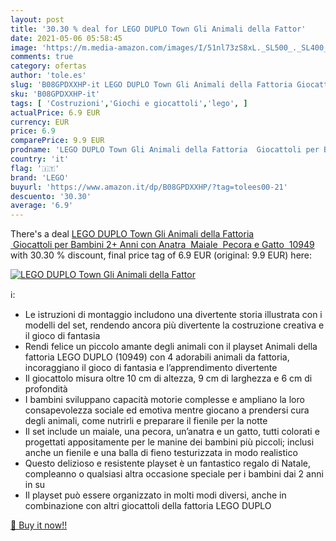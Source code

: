 ```yaml
---
layout: post
title: '30.30 % deal for LEGO DUPLO Town Gli Animali della Fattor'
date: 2021-05-06 05:58:45
image: 'https://m.media-amazon.com/images/I/51nl73zS8xL._SL500_._SL400_.jpg'
comments: true
category: ofertas
author: 'tole.es'
slug: 'B08GPDXXHP-it LEGO DUPLO Town Gli Animali della Fattoria Giocattoli per...'
sku: 'B08GPDXXHP-it'
tags: [ 'Costruzioni','Giochi e giocattoli','lego', ]
actualPrice: 6.9 EUR
currency: EUR
price: 6.9
comparePrice: 9.9 EUR
prodname: 'LEGO DUPLO Town Gli Animali della Fattoria  Giocattoli per Bambini 2+ Anni con Anatra  Maiale  Pecora e Gatto  10949'
country: 'it'
flag: '🇮🇹'
brand: 'LEGO'
buyurl: 'https://www.amazon.it/dp/B08GPDXXHP/?tag=tolees00-21'
descuento: '30.30'
average: '6.9'
---
```


There's a deal [LEGO DUPLO Town Gli Animali della Fattoria  Giocattoli per Bambini 2+ Anni con Anatra  Maiale  Pecora e Gatto  10949](https://www.amazon.it/dp/B08GPDXXHP/?tag=tolees00-21)  with  30.30 % discount, final price tag of  6.9 EUR (original: 9.9 EUR) here:

[![LEGO DUPLO Town Gli Animali della Fattor](https://m.media-amazon.com/images/I/51nl73zS8xL._SL500_._SL400_.jpg)](https://www.amazon.it/dp/B08GPDXXHP/?tag=tolees00-21)

ℹ️:

- Le istruzioni di montaggio includono una divertente storia illustrata con i modelli del set, rendendo ancora più divertente la costruzione creativa e il gioco di fantasia
- Rendi felice un piccolo amante degli animali con il playset Animali della fattoria LEGO DUPLO (10949) con 4 adorabili animali da fattoria, incoraggiano il gioco di fantasia e l’apprendimento divertente
- Il giocattolo misura oltre 10 cm di altezza, 9 cm di larghezza e 6 cm di profondità
- I bambini sviluppano capacità motorie complesse e ampliano la loro consapevolezza sociale ed emotiva mentre giocano a prendersi cura degli animali, come nutrirli e preparare il fienile per la notte
- Il set include un maiale, una pecora, un’anatra e un gatto, tutti colorati e progettati appositamente per le manine dei bambini più piccoli; inclusi anche un fienile e una balla di fieno testurizzata in modo realistico
- Questo delizioso e resistente playset è un fantastico regalo di Natale, compleanno o qualsiasi altra occasione speciale per i bambini dai 2 anni in su
- Il playset può essere organizzato in molti modi diversi, anche in combinazione con altri giocattoli della fattoria LEGO DUPLO

[🛒 Buy it now!!](https://www.amazon.it/dp/B08GPDXXHP/?tag=tolees00-21)
